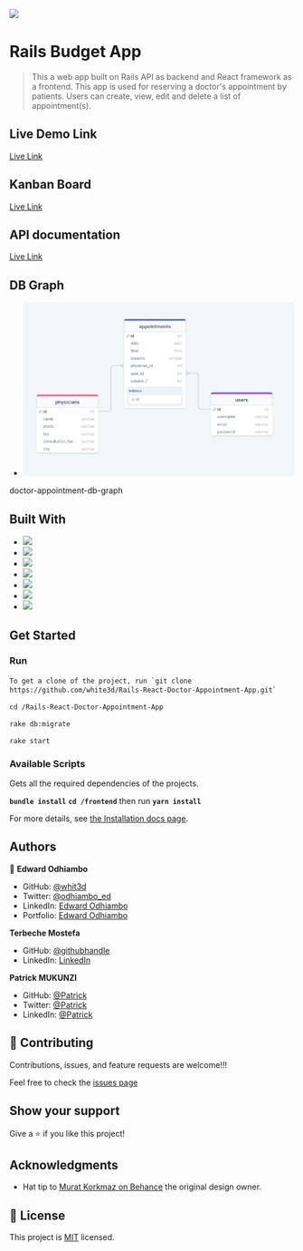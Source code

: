 ![](https://img.shields.io/badge/Microverse-blueviolet)

# Rails Budget App

> This a web app built on Rails API as backend and React framework as a frontend. This app is used for reserving a doctor's appointment by patients. Users can create, view, edit and delete a list of appointment(s).

## Live Demo Link

[Live Link](https://mighty-ravine-00298.herokuapp.com/)


## Kanban Board

[Live Link](https://github.com/users/white3d/projects/2/views/1)


## API documentation

[Live Link](https://medium.com/@pazzomuk/doctors-appointments-api-documentation-2412e3e9eb3f)


## DB Graph
- ![](./doctor-appointment-db-graph.png)

doctor-appointment-db-graph

## Built With

- ![](https://img.shields.io/badge/Github-blueviolet)
- ![](https://img.shields.io/badge/Ruby-red)
- ![](https://img.shields.io/badge/Ruby*on*Rails-red)
- ![](https://img.shields.io/badge/PostgreSql-blue)
- ![](https://img.shields.io/badge/Webpack-blue)
- ![](https://img.shields.io/badge/React-blue)
- ![](https://img.shields.io/badge/Redux-violet)

## Get Started

### Run

```
To get a clone of the project, run `git clone https://github.com/white3d/Rails-React-Doctor-Appointment-App.git`
```

```
cd /Rails-React-Doctor-Appointment-App
```

```
rake db:migrate 
```

```
rake start
```


### Available Scripts

Gets all the required dependencies of the projects.

**`bundle install`**
**`cd /frontend`** then run 
**`yarn install`**

For more details, see [the Installation docs page](https://www.ruby-lang.org/en/).

## Authors

👤 **Edward Odhiambo**

- GitHub: [@whit3d](https://github.com/white3d)
- Twitter: [@odhiambo_ed](https://twitter.com/odhiambo_ed)
- LinkedIn: [Edward Odhiambo](https://www.linkedin.com/in/edward-odhiambo-6a462a21b/)
- Portfolio: [Edward Odhiambo](https://edwardodhiambo.com/)

**Terbeche Mostefa**

- GitHub: [@githubhandle](https://github.com/Terbeche)
- LinkedIn: [LinkedIn](https://www.linkedin.com/in/mustapha-terbeche/)

**Patrick MUKUNZI**

- GitHub: [@Patrick](https://github.com/Pazzo97)
- Twitter: [@Patrick](https://twitter.com/mukunzipat)
- LinkedIn: [@Patrick](https://www.linkedin.com/in/patrick-mukunzi/)


## 🤝 Contributing

Contributions, issues, and feature requests are welcome!!!

Feel free to check the [issues page](https://github.com/white3d/Rails-React-Doctor-Appointment-App/issues)

## Show your support

Give a ⭐️ if you like this project!

## Acknowledgments

- Hat tip to [Murat Korkmaz on Behance](https://www.behance.net/gallery/26425031/Vespa-Responsive-Redesign/modules/173005577) the original design owner.

## 📝 License

This project is [MIT](./LICENSE) licensed.
